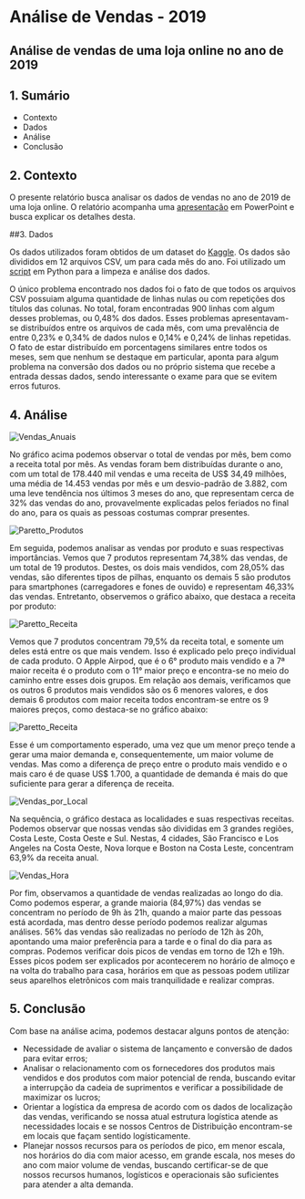 # Análise de Vendas - 2019

## Análise de vendas de uma loja online no ano de 2019

## 1. Sumário

* Contexto
* Dados
* Análise
* Conclusão

## 2. Contexto

O presente relatório busca analisar os dados de vendas no ano de 2019 de uma loja online. O relatório acompanha uma [apresentação]() em PowerPoint e busca explicar os detalhes desta.

##3. Dados

Os dados utilizados foram obtidos de um dataset do [Kaggle](https://www.kaggle.com/datasets/knightbearr/sales-product-data).
Os dados são divididos em 12 arquivos CSV, um para cada mês do ano. Foi utilizado um [script]() em Python para a limpeza e análise dos dados.

O único problema encontrado nos dados foi o fato de que todos os arquivos CSV possuiam alguma quantidade de linhas nulas ou com repetições dos títulos das colunas. No total, foram encontradas 900 linhas com algum desses problemas, ou 0,48% dos dados. Esses problemas apresentavam-se distribuídos entre os arquivos de cada mês, com uma prevalência de entre 0,23% e 0,34% de dados nulos e 0,14% e 0,24% de linhas repetidas. O fato de estar distribuído em porcentagens similares entre todos os meses, sem que nenhum se destaque em particular, aponta para algum problema na conversão dos dados ou no próprio sistema que recebe a entrada dessas dados, sendo interessante o exame para que se evitem erros futuros.

## 4. Análise

![Vendas_Anuais](https://user-images.githubusercontent.com/120389170/221806053-eb812bd7-f21e-43a3-b6d9-7e1750ac5c00.png)

No gráfico acima podemos observar o total de vendas por mês, bem como a receita total por mês. As vendas foram bem distribuídas durante o ano, com um total de 178.440 mil vendas e uma receita de US$ 34,49 milhões, uma média de 14.453 vendas por mês e um desvio-padrão de 3.882, com uma leve tendência nos últimos 3 meses do ano, que representam cerca de 32% das vendas do ano, provavelmente explicadas pelos feriados no final do ano, para os quais as pessoas costumas comprar presentes.

![Paretto_Produtos](https://user-images.githubusercontent.com/120389170/221806597-c9417932-d061-4601-9b1a-94fb10424d70.png)

Em seguida, podemos analisar as vendas por produto e suas respectivas importâncias. Vemos que 7 produtos representam 74,38% das vendas, de um total de 19 produtos. Destes, os dois mais vendidos, com 28,05% das vendas, são diferentes tipos de pilhas, enquanto os demais 5 são produtos para smartphones (carregadores e fones de ouvido) e representam 46,33% das vendas. Entretanto, observemos o gráfico abaixo, que destaca a receita por produto:

![Paretto_Receita](https://user-images.githubusercontent.com/120389170/221831816-0dbc3cdb-5852-46be-9cba-1d4d1f762a56.jpg)

Vemos que 7 produtos concentram 79,5% da receita total, e somente um deles está entre os que mais vendem. Isso é explicado pelo preço individual de cada produto. O Apple Airpod, que é o 6° produto mais vendido e a 7ª maior receita é o produto com o 11° maior preço e encontra-se no meio do caminho entre esses dois grupos. Em relação aos demais, verificamos que os outros 6 produtos mais vendidos são os 6 menores valores, e dos demais 6 produtos com maior receita todos encontram-se entre os 9 maiores preços, como destaca-se no gráfico abaixo:

![Paretto_Receita](https://user-images.githubusercontent.com/120389170/221831845-8e58dc2f-d5fe-4823-aa6b-1aec48d1f2bc.jpg)

Esse é um comportamento esperado, uma vez que um menor preço tende a gerar uma maior demanda e, consequentemente, um maior volume de vendas. Mas como a diferença de preço entre o produto mais vendido e o mais caro é de quase US$ 1.700, a quantidade de demanda é mais do que suficiente para gerar a diferença de receita.

![Vendas_por_Local](https://user-images.githubusercontent.com/120389170/221831225-d45dd24b-7e0f-4afa-93d5-616c02acd272.png)

Na sequência, o gráfico destaca as localidades e suas respectivas receitas. Podemos observar que nossas vendas são divididas em 3 grandes regiões, Costa Leste, Costa Oeste e Sul. Nestas, 4 cidades, São Francisco e Los Angeles na Costa Oeste, Nova Iorque e Boston na Costa Leste, concentram 63,9% da receita anual.

![Vendas_Hora](https://user-images.githubusercontent.com/120389170/221831943-2fca0b77-433f-4cd8-bfd8-873dca79069b.png)

Por fim, observamos a quantidade de vendas realizadas ao longo do dia. Como podemos esperar, a grande maioria (84,97%) das vendas se concentram no período de 9h às 21h, quando a maior parte das pessoas está acordada, mas dentro desse período podemos realizar algumas análises. 56% das vendas são realizadas no período de 12h às 20h, apontando uma maior preferência para a tarde e o final do dia para as compras. Podemos verificar dois picos de vendas em torno de 12h e 19h. Esses picos podem ser explicados por acontecerem no horário de almoço e na volta do trabalho para casa, horários em que as pessoas podem utilizar seus aparelhos eletrônicos com mais tranquilidade e realizar compras.

## 5. Conclusão

Com base na análise acima, podemos destacar alguns pontos de atenção:

* Necessidade de avaliar o sistema de lançamento e conversão de dados para evitar erros;
* Analisar o relacionamento com os fornecedores dos produtos mais vendidos e dos produtos com maior potencial de renda, buscando evitar a interrupção da cadeia de suprimentos e verificar a possibilidade de maximizar os lucros;
* Orientar a logística da empresa de acordo com os dados de localização das vendas, verificando se nossa atual estrutura logística atende as necessidades locais e se nossos Centros de Distribuição encontram-se em locais que façam sentido logísticamente.
* Planejar nossos recursos para os períodos de pico, em menor escala, nos horários do dia com maior acesso, em grande escala, nos meses do ano com maior volume de vendas, buscando certificar-se de que nossos recursos humanos, logísticos e operacionais são suficientes para atender a alta demanda.
